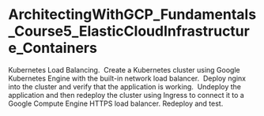# ArchitectingWithGCP_Fundamentals_Course5_ElasticCloudInfrastructure_Containers
Kubernetes Load Balancing.  Create a Kubernetes cluster using Google Kubernetes Engine with the built-in network load balancer.  Deploy nginx into the cluster and verify that the application is working.  Undeploy the application and then redeploy the cluster using Ingress to connect it to a Google Compute Engine HTTPS load balancer.  Redeploy and test.  
